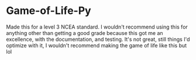 # Game-of-Life-Py
Made this for a level 3 NCEA standard. I wouldn't recommend using this for anything other than getting a good grade because this got me an excellence, with the documentation, and testing. It's not great, still things I'd optimize with it, I wouldn't recommend making the game of life like this but lol
